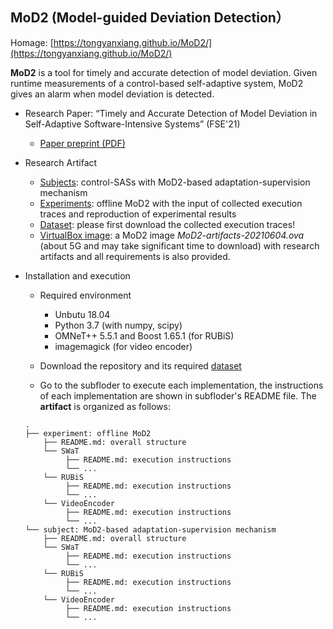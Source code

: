 ## MoD2 (Model-guided Deviation Detection）

Homage: [https://tongyanxiang.github.io/MoD2/](https://tongyanxiang.github.io/MoD2/)

**MoD2** is a tool for timely and accurate detection of model deviation. Given runtime measurements of a control-based self-adaptive system, MoD2 gives an alarm when model deviation is detected.

* Research Paper: “Timely and Accurate Detection of Model Deviation in Self-Adaptive Software-Intensive Systems” (FSE'21)
    * [Paper preprint (PDF)](https://tongyanxiang.github.io/MoD2/artifact/MoD2-fse2021.pdf)
* Research Artifact
    * [Subjects](https://github.com/tongyanxiang/MoD2/tree/main/subject): control-SASs with MoD2-based adaptation-supervision mechanism
    * [Experiments](https://github.com/tongyanxiang/MoD2/tree/main/experiment): offline MoD2 with the input of collected execution traces and reproduction of experimental results
    * [Dataset](https://drive.google.com/drive/folders/1FO80jwV4m8lejJU3kHSdE7ESZkuRf2T1?usp=sharing): please first download the collected execution traces! 
    * [VirtualBox image](https://drive.google.com/drive/folders/1FO80jwV4m8lejJU3kHSdE7ESZkuRf2T1?usp=sharing): a MoD2 image *MoD2-artifacts-20210604.ova* (about 5G and may take significant time to download) with research artifacts and all requirements is also provided. 

* Installation and execution

   * Required environment
      * Unbutu 18.04
      * Python 3.7 (with numpy, scipy)
      * OMNeT++ 5.5.1 and Boost 1.65.1 (for RUBiS)
      * imagemagick (for video encoder)
      
   * Download the repository and its required [dataset](https://drive.google.com/drive/folders/1FO80jwV4m8lejJU3kHSdE7ESZkuRf2T1?usp=sharing)
   
   * Go to the subfloder to execute each implementation, the instructions of each implementation are shown in subfloder's README file. The **artifact** is organized as follows:
   ```
   .
   ├── experiment: offline MoD2
       ├── README.md: overall structure
       └── SWaT
            ├── README.md: execution instructions
            └── ...
       └── RUBiS
            ├── README.md: execution instructions
            └── ...
       └── VideoEncoder
            ├── README.md: execution instructions
            └── ...
   └── subject: MoD2-based adaptation-supervision mechanism
       ├── README.md: overall structure
       └── SWaT
            ├── README.md: execution instructions
            └── ...
       └── RUBiS
            ├── README.md: execution instructions
            └── ...
       └── VideoEncoder
            ├── README.md: execution instructions
            └── ...
     ```
